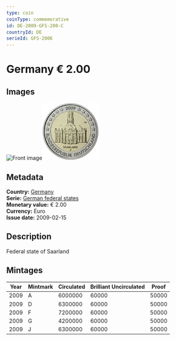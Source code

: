 ```yaml
---
type: coin
coinType: commemorative
id: DE-2009-GFS-200-C
countryId: DE
serieId: GFS-2006
---
```


# Germany € 2.00

## Images

<img src="../../Images/common-2007-200.webp" height="150" alt="Front image"><img src="Images/DE-2009-200.webp" height="150" alt="Back image">

## Metadata

**Country:** [Germany](../../Countries/Germany/index.md)\
**Serie:** [German federal states](index.md)\
**Monetary value:** € 2.00\
**Currency:** Euro\
**Issue date:** 2009-02-15

## Description

Federal state of Saarland

## Mintages

| Year | Mintmark | Circulated | Brilliant Uncirculated | Proof |
| ---- | -------- | ---------- | ---------------------- | ----- |
| 2009 | A        | 6000000    | 60000                  | 50000 |
| 2009 | D        | 6300000    | 60000                  | 50000 |
| 2009 | F        | 7200000    | 60000                  | 50000 |
| 2009 | G        | 4200000    | 60000                  | 50000 |
| 2009 | J        | 6300000    | 60000                  | 50000 |
